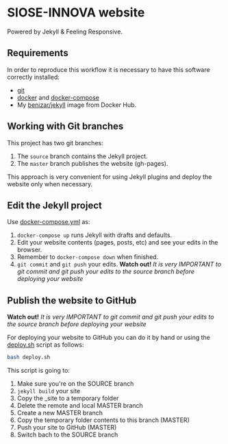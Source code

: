 # SIOSE-INNOVA website

Powered by Jekyll & Feeling Responsive.

## Requirements

In order to reproduce this workflow it is necessary to have this software correctly installed:

- [git](https://git-scm.com/)
- [docker](https://www.docker.com/) and [docker-compose](https://docs.docker.com/compose/)
- My [benizar/jekyll](https://hub.docker.com/r/benizar/jekyll/) image from Docker Hub.

## Working with Git branches

This project has two git branches:

1. The `source` branch contains the Jekyll project.
2. The `master` branch publishes the website (gh-pages).

This approach is very convenient for using Jekyll plugins and deploy the website only when necessary.

## Edit the Jekyll project

Use [docker-compose.yml](docker-compose.yml) as:

1. `docker-compose up` runs Jekyll with drafts and defaults.
2. Edit your website contents (pages, posts, etc) and see your edits in the browser.
3. Remember to `docker-compose down` when finished.
4. `git commit` and `git push` your edits. **Watch out!** *It is very IMPORTANT to git commit and git push your edits to the source branch before deploying your website*

## Publish the website to GitHub

**Watch out!** *It is very IMPORTANT to git commit and git push your edits to the source branch before deploying your website*

For deploying your website to GitHub you can do it by hand or using the [deploy.sh](deploy.sh) script as follows:

```bash
bash deploy.sh
```

This script is going to:
1. Make sure you're on the SOURCE branch
2. `jekyll build` your site
3. Copy the _site to a temporary folder
4. Delete the remote and local MASTER branch
5. Create a new MASTER branch
6. Copy the temporary folder contents to this branch (MASTER)
7. Push your site to GitHub (MASTER)
8. Switch bach to the SOURCE branch



